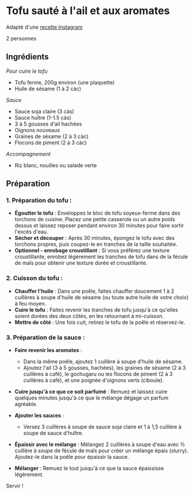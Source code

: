 # Tofu sauté à l'ail et aux aromates

Adapté d'une [recette Instagram](https://www.instagram.com/reel/C_xtwj8SmFJ)

2 personnes

## Ingrédients

*Pour cuire le tofu*

* Tofu ferme, 200g environ (une plaquette)
* Huile de sésame (1 à 2 càc)

*Sauce*

* Sauce soja claire (3 càs)
* Sauce huître (1-1.5 càs)
* 3 à 5 gousses d'ail hachées
* Oignons nouveaux
* Graines de sésame (2 à 3 càc)
* Flocons de piment (2 à 3 càc)

*Accompagnement*

* Riz blanc, nouilles ou salade verte

## Préparation

### 1. Préparation du tofu :

* **Égoutter le tofu** : Enveloppez le bloc de tofu soyeux-ferme dans des torchons de cuisine. Placez une petite casserole ou un autre poids dessus et laissez reposer pendant environ 30 minutes pour faire sortir l'excès d'eau.
* **Sécher et découper** : Après 30 minutes, épongez le tofu avec des torchons propres, puis coupez-le en tranches de la taille souhaitée.
* **Optionnel - enrobage croustillant** : Si vous préférez une texture croustillante, enrobez légèrement les tranches de tofu dans de la fécule de maïs pour obtenir une texture dorée et croustillante.

### 2. Cuisson du tofu :

* **Chauffer l'huile** : Dans une poêle, faites chauffer doucement 1 à 2 cuillères à soupe d'huile de sésame (ou toute autre huile de votre choix) à feu moyen.
* **Cuire le tofu** : Faites revenir les tranches de tofu jusqu'à ce qu'elles soient dorées des deux côtés, en les retournant à mi-cuisson.
* **Mettre de côté** : Une fois cuit, retirez le tofu de la poêle et réservez-le.

### 3. Préparation de la sauce :

* **Faire revenir les aromates** :
    - Dans la même poêle, ajoutez 1 cuillère à soupe d'huile de sésame.
    - Ajoutez l'ail (3 à 5 gousses, hachées), les graines de sésame (2 à 3 cuillères à café), le gochugaru ou les flocons de piment (2 à 3 cuillères à café), et une poignée d'oignons verts (ciboule).
* **Cuire jusqu'à ce que ce soit parfumé** : Remuez et laissez cuire quelques minutes jusqu'à ce que le mélange dégage un parfum agréable.

* **Ajouter les sauces** :
    - Versez 3 cuillères à soupe de sauce soja claire et 1 à 1,5 cuillère à soupe de sauce d'huître.
* **Épaissir avec le mélange** : Mélangez 2 cuillères à soupe d'eau avec ½ cuillère à soupe de fécule de maïs pour créer un mélange épais (slurry). Ajoutez-le dans la poêle pour épaissir la sauce.

* **Mélanger** : Remuez le tout jusqu'à ce que la sauce épaississe légèrement.

Servir !
